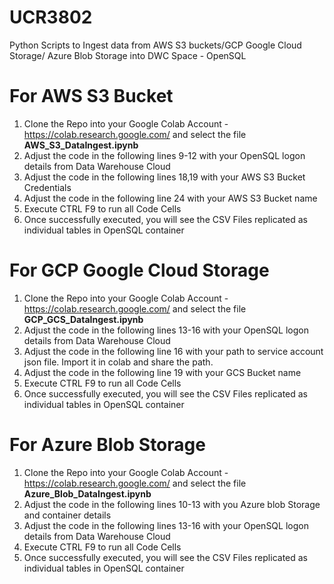 # UCR3802
Python Scripts to Ingest data from AWS S3 buckets/GCP Google Cloud Storage/ Azure Blob Storage  into DWC Space - OpenSQL 

For AWS S3 Bucket
=================

1. Clone the Repo into your Google Colab Account - https://colab.research.google.com/ and select the file **AWS_S3_DataIngest.ipynb**
2. Adjust the code in the following lines 9-12  with your OpenSQL logon details from Data Warehouse Cloud
3. Adjust the code in the following lines 18,19  with your AWS S3 Bucket Credentials
4. Adjust the code in the following line 24 with your AWS S3 Bucket name
5. Execute CTRL F9 to run all Code Cells 
6. Once successfully executed, you will see the CSV Files replicated as individual tables in OpenSQL container


For GCP Google Cloud Storage
============================

1. Clone the Repo into your Google Colab Account - https://colab.research.google.com/  and select the file **GCP_GCS_DataIngest.ipynb**
2. Adjust the code in the following lines 13-16  with your OpenSQL logon details from Data Warehouse Cloud
3. Adjust the code in the following line 16  with your path to service account json file. Import it in colab and share the path.
4. Adjust the code in the following line 19 with your GCS Bucket name
5. Execute CTRL F9 to run all Code Cells 
6. Once successfully executed, you will see the CSV Files replicated as individual tables in OpenSQL container



For Azure Blob Storage
============================

1. Clone the Repo into your Google Colab Account - https://colab.research.google.com/  and select the file **Azure_Blob_DataIngest.ipynb**
2. Adjust the code in the following lines 10-13 with you Azure blob Storage and container details
3. Adjust the code in the following lines 13-16  with your OpenSQL logon details from Data Warehouse Cloud
4. Execute CTRL F9 to run all Code Cells 
5. Once successfully executed, you will see the CSV Files replicated as individual tables in OpenSQL container



